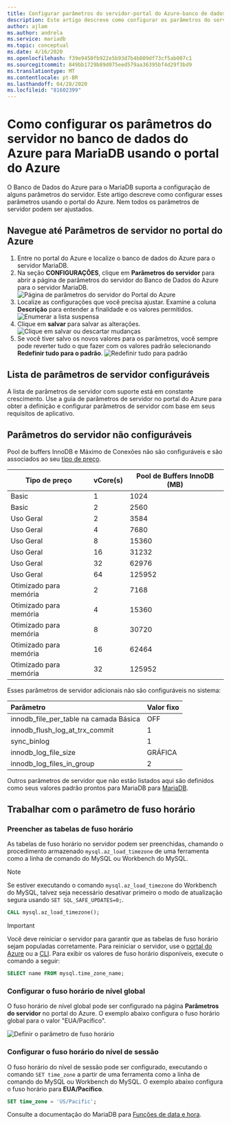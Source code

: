 ```yaml
---
title: Configurar parâmetros do servidor-portal do Azure-banco de dados do Azure para MariaDB
description: Este artigo descreve como configurar os parâmetros do servidor MariaDB no Banco de Dados do Azure para MariaDB usando o portal do Azure.
author: ajlam
ms.author: andrela
ms.service: mariadb
ms.topic: conceptual
ms.date: 4/16/2020
ms.openlocfilehash: f39e9450fb922e5b93d7b4b809df73cf5ab007c1
ms.sourcegitcommit: 849bb1729b89d075eed579aa36395bf4d29f3bd9
ms.translationtype: MT
ms.contentlocale: pt-BR
ms.lasthandoff: 04/28/2020
ms.locfileid: "81602399"
---
```

# <a name="how-to-configure-server-parameters-in-azure-database-for-mariadb-by-using-the-azure-portal"></a>Como configurar os parâmetros do servidor no banco de dados do Azure para MariaDB usando o portal do Azure

O Banco de Dados do Azure para o MariaDB suporta a configuração de alguns parâmetros do servidor. Este artigo descreve como configurar esses parâmetros usando o portal do Azure. Nem todos os parâmetros de servidor podem ser ajustados.

## <a name="navigate-to-server-parameters-on-azure-portal"></a>Navegue até Parâmetros de servidor no portal do Azure

1. Entre no portal do Azure e localize o banco de dados do Azure para o servidor MariaDB.
2. Na seção **CONFIGURAÇÕES**, clique em **Parâmetros do servidor** para abrir a página de parâmetros do servidor do Banco de Dados do Azure para o servidor MariaDB.
![Página de parâmetros do servidor do Portal do Azure](./media/howto-server-parameters/azure-portal-server-parameters.png)
3. Localize as configurações que você precisa ajustar. Examine a coluna **Descrição** para entender a finalidade e os valores permitidos.
![Enumerar a lista suspensa](./media/howto-server-parameters/3-toggle_parameter.png)
4. Clique em **salvar** para salvar as alterações.
![Clique em salvar ou descartar mudanças](./media/howto-server-parameters/4-save_parameters.png)
5. Se você tiver salvo os novos valores para os parâmetros, você sempre pode reverter tudo o que fazer com os valores padrão selecionando **Redefinir tudo para o padrão**.
![Redefinir tudo para padrão](./media/howto-server-parameters/5-reset_parameters.png)

## <a name="list-of-configurable-server-parameters"></a>Lista de parâmetros de servidor configuráveis

A lista de parâmetros de servidor com suporte está em constante crescimento. Use a guia de parâmetros de servidor no portal do Azure para obter a definição e configurar parâmetros de servidor com base em seus requisitos de aplicativo.

## <a name="non-configurable-server-parameters"></a>Parâmetros do servidor não configuráveis

Pool de buffers InnoDB e Máximo de Conexões não são configuráveis e são associados ao seu [tipo de preço](concepts-pricing-tiers.md).

|**Tipo de preço**| **vCore(s)**|**Pool de Buffers InnoDB (MB)**|
|---|---|---|
|Basic| 1| 1024|
|Basic| 2| 2560|
|Uso Geral| 2| 3584|
|Uso Geral| 4| 7680|
|Uso Geral| 8| 15360|
|Uso Geral| 16| 31232|
|Uso Geral| 32| 62976|
|Uso Geral| 64| 125952|
|Otimizado para memória| 2| 7168|
|Otimizado para memória| 4| 15360|
|Otimizado para memória| 8| 30720|
|Otimizado para memória| 16| 62464|
|Otimizado para memória| 32| 125952|

Esses parâmetros de servidor adicionais não são configuráveis no sistema:

|**Parâmetro**|**Valor fixo**|
| :------------------------ | :-------- |
|innodb_file_per_table na camada Básica|OFF|
|innodb_flush_log_at_trx_commit|1|
|sync_binlog|1|
|innodb_log_file_size|GRÁFICA|
|innodb_log_files_in_group|2|

Outros parâmetros de servidor que não estão listados aqui são definidos como seus valores padrão prontos para MariaDB para [MariaDB](https://mariadb.com/kb/en/library/xtradbinnodb-server-system-variables/).

## <a name="working-with-the-time-zone-parameter"></a>Trabalhar com o parâmetro de fuso horário

### <a name="populating-the-time-zone-tables"></a>Preencher as tabelas de fuso horário

As tabelas de fuso horário no servidor podem ser preenchidas, chamando o procedimento armazenado `mysql.az_load_timezone` de uma ferramenta como a linha de comando do MySQL ou Workbench do MySQL.

> [!NOTE]
> Se estiver executando o comando `mysql.az_load_timezone` do Workbench do MySQL, talvez seja necessário desativar primeiro o modo de atualização segura usando `SET SQL_SAFE_UPDATES=0;`.

```sql
CALL mysql.az_load_timezone();
```

> [!IMPORTANT]
> Você deve reiniciar o servidor para garantir que as tabelas de fuso horário sejam populadas corretamente. Para reiniciar o servidor, use o [portal do Azure](howto-restart-server-portal.md) ou a [CLI](howto-restart-server-cli.md).
Para exibir os valores de fuso horário disponíveis, execute o comando a seguir:

```sql
SELECT name FROM mysql.time_zone_name;
```

### <a name="setting-the-global-level-time-zone"></a>Configurar o fuso horário de nível global

O fuso horário de nível global pode ser configurado na página **Parâmetros do servidor** no portal do Azure. O exemplo abaixo configura o fuso horário global para o valor "EUA/Pacífico".

![Definir o parâmetro de fuso horário](./media/howto-server-parameters/timezone.png)

### <a name="setting-the-session-level-time-zone"></a>Configurar o fuso horário do nível de sessão

O fuso horário do nível de sessão pode ser configurado, executando o comando `SET time_zone` a partir de uma ferramenta como a linha de comando do MySQL ou Workbench do MySQL. O exemplo abaixo configura o fuso horário para **EUA/Pacífico**.

```sql
SET time_zone = 'US/Pacific';
```

Consulte a documentação do MariaDB para [Funções de data e hora](https://mariadb.com/kb/en/library/convert_tz/).

<!--
## Next steps

- [Connection libraries for Azure Database for MariaDB](concepts-connection-libraries.md).
-->
